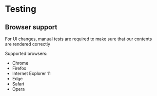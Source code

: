 # Testing

## Browser support

For UI changes, manual tests are required to make sure that our contents are rendered correctly

Supported browsers:

* Chrome
* Firefox
* Internet Explorer 11
* Edge
* Safari
* Opera

